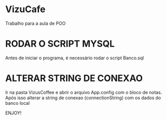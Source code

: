 # VizuCafe
Trabalho para a aula de POO

# RODAR O SCRIPT MYSQL
Antes de iniciar o programa, é necessário rodar o script Banco.sql

# ALTERAR STRING DE CONEXAO
Ir na pasta VizusCoffee e abrir o arquivo App.config com o bloco de notas. Após isso alterar a string de conexao (connectionString) 
com os dados do banco local

ENJOY!
